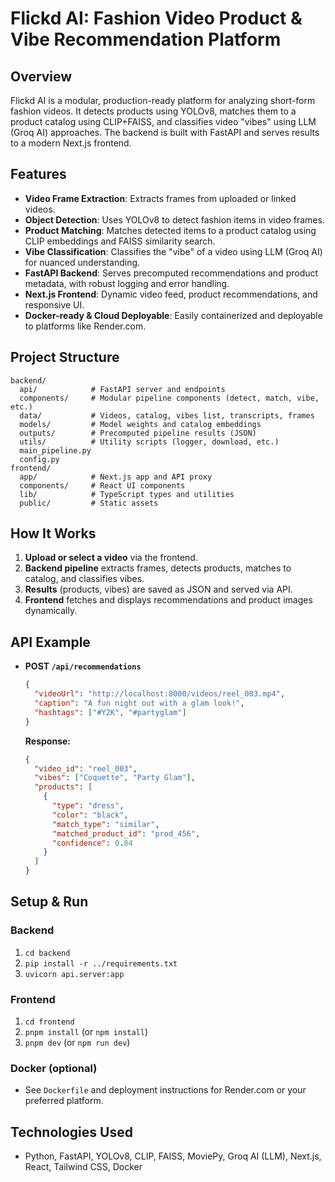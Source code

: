 # Flickd AI: Fashion Video Product & Vibe Recommendation Platform

## Overview
Flickd AI is a modular, production-ready platform for analyzing short-form fashion videos. It detects products using YOLOv8, matches them to a product catalog using CLIP+FAISS, and classifies video "vibes" using LLM (Groq AI) approaches. The backend is built with FastAPI and serves results to a modern Next.js frontend.

## Features
- **Video Frame Extraction**: Extracts frames from uploaded or linked videos.
- **Object Detection**: Uses YOLOv8 to detect fashion items in video frames.
- **Product Matching**: Matches detected items to a product catalog using CLIP embeddings and FAISS similarity search.
- **Vibe Classification**: Classifies the "vibe" of a video using LLM (Groq AI) for nuanced understanding.
- **FastAPI Backend**: Serves precomputed recommendations and product metadata, with robust logging and error handling.
- **Next.js Frontend**: Dynamic video feed, product recommendations, and responsive UI.
- **Docker-ready & Cloud Deployable**: Easily containerized and deployable to platforms like Render.com.

## Project Structure
```
backend/
  api/            # FastAPI server and endpoints
  components/     # Modular pipeline components (detect, match, vibe, etc.)
  data/           # Videos, catalog, vibes list, transcripts, frames
  models/         # Model weights and catalog embeddings
  outputs/        # Precomputed pipeline results (JSON)
  utils/          # Utility scripts (logger, download, etc.)
  main_pipeline.py
  config.py
frontend/
  app/            # Next.js app and API proxy
  components/     # React UI components
  lib/            # TypeScript types and utilities
  public/         # Static assets
```

## How It Works
1. **Upload or select a video** via the frontend.
2. **Backend pipeline** extracts frames, detects products, matches to catalog, and classifies vibes.
3. **Results** (products, vibes) are saved as JSON and served via API.
4. **Frontend** fetches and displays recommendations and product images dynamically.

## API Example
- **POST `/api/recommendations`**
  ```json
  {
    "videoUrl": "http://localhost:8000/videos/reel_003.mp4",
    "caption": "A fun night out with a glam look!",
    "hashtags": ["#Y2K", "#partyglam"]
  }
  ```
  **Response:**
  ```json
  {
    "video_id": "reel_003",
    "vibes": ["Coquette", "Party Glam"],
    "products": [
      {
        "type": "dress",
        "color": "black",
        "match_type": "similar",
        "matched_product_id": "prod_456",
        "confidence": 0.84
      }
    ]
  }
  ```

## Setup & Run
### Backend
1. `cd backend`
2. `pip install -r ../requirements.txt`
3. `uvicorn api.server:app`

### Frontend
1. `cd frontend`
2. `pnpm install` (or `npm install`)
3. `pnpm dev` (or `npm run dev`)

### Docker (optional)
- See `Dockerfile` and deployment instructions for Render.com or your preferred platform.

## Technologies Used
- Python, FastAPI, YOLOv8, CLIP, FAISS, MoviePy, Groq AI (LLM), Next.js, React, Tailwind CSS, Docker
